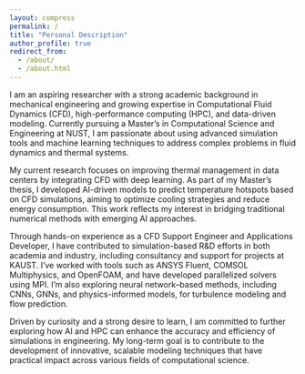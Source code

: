 ```yaml
---
layout: compress
permalink: /
title: "Personal Description"
author_profile: true
redirect_from: 
  - /about/
  - /about.html
---
```


I am an aspiring researcher with a strong academic background in mechanical engineering and growing expertise in Computational Fluid Dynamics (CFD), high-performance computing (HPC), and data-driven modeling. Currently pursuing a Master’s in Computational Science and Engineering at NUST, I am passionate about using advanced simulation tools and machine learning techniques to address complex problems in fluid dynamics and thermal systems.

My current research focuses on improving thermal management in data centers by integrating CFD with deep learning. As part of my Master’s thesis, I developed AI-driven models to predict temperature hotspots based on CFD simulations, aiming to optimize cooling strategies and reduce energy consumption. This work reflects my interest in bridging traditional numerical methods with emerging AI approaches.

Through hands-on experience as a CFD Support Engineer and Applications Developer, I have contributed to simulation-based R&D efforts in both academia and industry, including consultancy and support for projects at KAUST. I’ve worked with tools such as ANSYS Fluent, COMSOL Multiphysics, and OpenFOAM, and have developed parallelized solvers using MPI. I’m also exploring neural network–based methods, including CNNs, GNNs, and physics-informed models, for turbulence modeling and flow prediction.

Driven by curiosity and a strong desire to learn, I am committed to further exploring how AI and HPC can enhance the accuracy and efficiency of simulations in engineering. My long-term goal is to contribute to the development of innovative, scalable modeling techniques that have practical impact across various fields of computational science.


